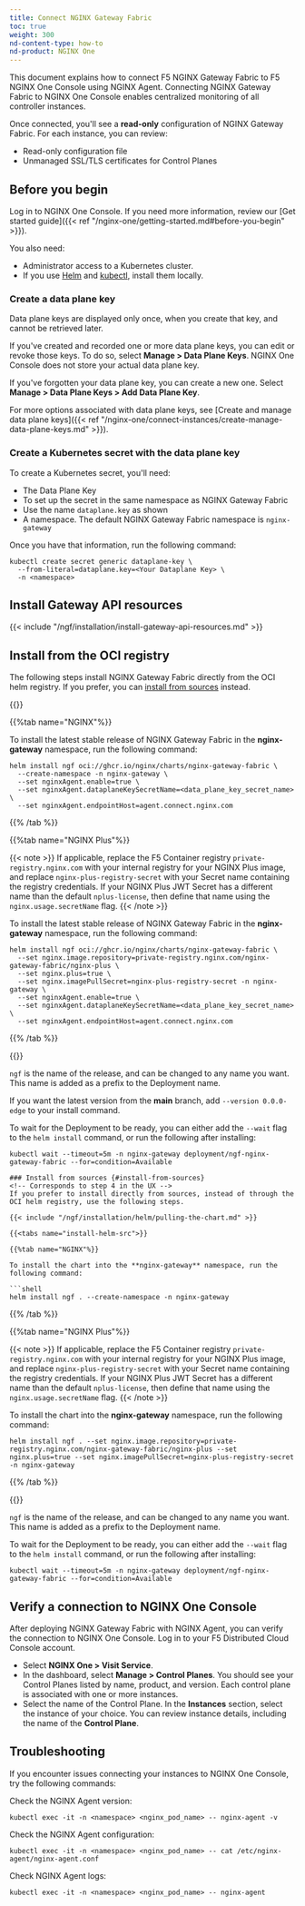 ```yaml
---
title: Connect NGINX Gateway Fabric
toc: true
weight: 300
nd-content-type: how-to
nd-product: NGINX One
---
```


This document explains how to connect F5 NGINX Gateway Fabric to F5 NGINX One Console using NGINX Agent.
Connecting NGINX Gateway Fabric to NGINX One Console enables centralized monitoring of all controller instances.

Once connected, you'll see a **read-only** configuration of NGINX Gateway Fabric. For each instance, you can review:

- Read-only configuration file
- Unmanaged SSL/TLS certificates for Control Planes

## Before you begin

Log in to NGINX One Console. If you need more information, review our [Get started guide]({{< ref "/nginx-one/getting-started.md#before-you-begin" >}}).

You also need:

- Administrator access to a Kubernetes cluster.
- If you use [Helm](https://helm.sh) and [kubectl](https://kubernetes.io/docs/tasks/tools/#kubectl), install them locally.


### Create a data plane key

Data plane keys are displayed only once, when you create that key, and cannot be retrieved later.

If you've created and recorded one or more data plane keys, you can edit or revoke those keys. To do so, select **Manage > Data Plane Keys**. NGINX One Console does not store your actual data plane key.

If you've forgotten your data plane key, you can create a new one. Select **Manage > Data Plane Keys > Add Data Plane Key**.

For more options associated with data plane keys, see [Create and manage data plane keys]({{< ref "/nginx-one/connect-instances/create-manage-data-plane-keys.md" >}}).

<!-- Helm tab -->

### Create a Kubernetes secret with the data plane key

To create a Kubernetes secret, you'll need:

- The Data Plane Key
- To set up the secret in the same namespace as NGINX Gateway Fabric
- Use the name `dataplane.key` as shown
- A namespace. The default NGINX Gateway Fabric namespace is `nginx-gateway`

Once you have that information, run the following command:


   ```shell
   kubectl create secret generic dataplane-key \
     --from-literal=dataplane.key=<Your Dataplane Key> \
     -n <namespace>
   ```

## Install Gateway API resources
<!-- Corresponds to step 2 in the UX -->
{{< include "/ngf/installation/install-gateway-api-resources.md" >}}

## Install from the OCI registry
<!-- Corresponds to step 3 in the UX -->

The following steps install NGINX Gateway Fabric directly from the OCI helm registry. If you prefer, you can [install from sources](#install-from-sources) instead.

{{<tabs name="install-helm-oci">}}

{{%tab name="NGINX"%}}

To install the latest stable release of NGINX Gateway Fabric in the **nginx-gateway** namespace, run the following command:

```shell
helm install ngf oci://ghcr.io/nginx/charts/nginx-gateway-fabric \
  --create-namespace -n nginx-gateway \
  --set nginxAgent.enable=true \
  --set nginxAgent.dataplaneKeySecretName=<data_plane_key_secret_name> \
  --set nginxAgent.endpointHost=agent.connect.nginx.com
```

{{% /tab %}}

{{%tab name="NGINX Plus"%}}

{{< note >}} If applicable, replace the F5 Container registry `private-registry.nginx.com` with your internal registry for your NGINX Plus image, and replace `nginx-plus-registry-secret` with your Secret name containing the registry credentials. If your NGINX Plus JWT Secret has a different name than the default `nplus-license`, then define that name using the `nginx.usage.secretName` flag. {{< /note >}}

To install the latest stable release of NGINX Gateway Fabric in the **nginx-gateway** namespace, run the following command:

```shell
helm install ngf oci://ghcr.io/nginx/charts/nginx-gateway-fabric \
  --set nginx.image.repository=private-registry.nginx.com/nginx-gateway-fabric/nginx-plus \
  --set nginx.plus=true \
  --set nginx.imagePullSecret=nginx-plus-registry-secret -n nginx-gateway \
  --set nginxAgent.enable=true \
  --set nginxAgent.dataplaneKeySecretName=<data_plane_key_secret_name> \
  --set nginxAgent.endpointHost=agent.connect.nginx.com
```

{{% /tab %}}

{{</tabs>}}

`ngf` is the name of the release, and can be changed to any name you want. This name is added as a prefix to the Deployment name.

If you want the latest version from the **main** branch, add `--version 0.0.0-edge` to your install command.

To wait for the Deployment to be ready, you can either add the `--wait` flag to the `helm install` command, or run the following after installing:

```shell
kubectl wait --timeout=5m -n nginx-gateway deployment/ngf-nginx-gateway-fabric --for=condition=Available

### Install from sources {#install-from-sources}
<!-- Corresponds to step 4 in the UX -->
If you prefer to install directly from sources, instead of through the OCI helm registry, use the following steps.

{{< include "/ngf/installation/helm/pulling-the-chart.md" >}}

{{<tabs name="install-helm-src">}}

{{%tab name="NGINX"%}}

To install the chart into the **nginx-gateway** namespace, run the following command:

```shell
helm install ngf . --create-namespace -n nginx-gateway
```

{{% /tab %}}

{{%tab name="NGINX Plus"%}}

{{< note >}} If applicable, replace the F5 Container registry `private-registry.nginx.com` with your internal registry for your NGINX Plus image, and replace `nginx-plus-registry-secret` with your Secret name containing the registry credentials. If your NGINX Plus JWT Secret has a different name than the default `nplus-license`, then define that name using the `nginx.usage.secretName` flag. {{< /note >}}

To install the chart into the **nginx-gateway** namespace, run the following command:

```shell
helm install ngf . --set nginx.image.repository=private-registry.nginx.com/nginx-gateway-fabric/nginx-plus --set nginx.plus=true --set nginx.imagePullSecret=nginx-plus-registry-secret -n nginx-gateway
```

{{% /tab %}}

{{</tabs>}}

`ngf` is the name of the release, and can be changed to any name you want. This name is added as a prefix to the Deployment name.

To wait for the Deployment to be ready, you can either add the `--wait` flag to the `helm install` command, or run the following after installing:

```shell
kubectl wait --timeout=5m -n nginx-gateway deployment/ngf-nginx-gateway-fabric --for=condition=Available
```

## Verify a connection to NGINX One Console

After deploying NGINX Gateway Fabric with NGINX Agent, you can verify the connection to NGINX One Console.
Log in to your F5 Distributed Cloud Console account. 

- Select **NGINX One > Visit Service**. 
- In the dashboard, select **Manage > Control Planes**.  You should see your Control Planes listed by name, product, and version. Each control plane is associated with one or more instances.
- Select the name of the Control Plane. In the **Instances** section, select the instance of your choice. You can review instance details, including the name of the **Control Plane**.

## Troubleshooting

If you encounter issues connecting your instances to NGINX One Console, try the following commands:

Check the NGINX Agent version:

```shell
kubectl exec -it -n <namespace> <nginx_pod_name> -- nginx-agent -v
```

Check the NGINX Agent configuration:

```shell
kubectl exec -it -n <namespace> <nginx_pod_name> -- cat /etc/nginx-agent/nginx-agent.conf
```

Check NGINX Agent logs:

```shell
kubectl exec -it -n <namespace> <nginx_pod_name> -- nginx-agent
```
